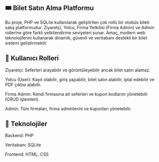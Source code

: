 🎟️ Bilet Satın Alma Platformu
------------------------------
Bu proje, PHP ve SQLite kullanılarak geliştirilen çok rollü bir otobüs bileti satış platformudur.
Ziyaretçi, Yolcu, Firma Yetkilisi (Firma Admin) ve Admin rollerine göre farklı yetkilendirme seviyeleri sunar.
Amaç, modern web teknolojilerini kullanarak dinamik, güvenli ve veritabanı destekli bir bilet sistemi geliştirmektir.

👥 Kullanıcı Rolleri
---------------------
Ziyaretçi: Seferleri arayabilir ve görüntüleyebilir ancak bilet satın alamaz.

Yolcu (User): Kayıt olabilir, giriş yapabilir, bilet satın alabilir, iptal edebilir ve PDF çıktısı alabilir.

Firma Admin: Kendi firmasına ait seferleri ve kupon kodlarını yönetebilir (CRUD işlemleri).

Admin: Tüm firmaları, firma adminlerini ve kuponları yönetebilir.

🧩 Teknolojiler
----------------
Backend: PHP

Veritabanı: SQLite

Frontend: HTML, CSS

